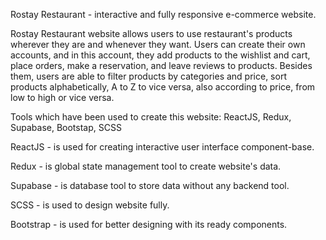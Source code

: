 Rostay Restaurant - interactive and fully responsive e-commerce website.

Rostay Restaurant website allows users to use restaurant's products wherever they are and whenever they want. Users can create their own accounts, and in this account, they add products to the wishlist and cart, place orders, make a reservation, and leave reviews to products. Besides them, users are able to filter products by categories and price, sort products alphabetically, A to Z to vice versa, also according to price, from low to high or vice versa.

Tools which have been used to create this website: ReactJS, Redux, Supabase, Bootstap, SCSS

ReactJS - is used for creating interactive user interface component-base.

Redux - is global state management tool to create website's data.

Supabase - is database tool to store data without any backend tool.

SCSS - is used to design website fully.

Bootstrap - is used for better designing with its ready components.
